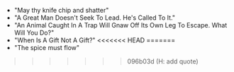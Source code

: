 - "May thy knife chip and shatter"
- "A Great Man Doesn't Seek To Lead. He's Called To It."
- "An Animal Caught In A Trap Will Gnaw Off Its Own Leg To Escape. What Will You Do?"
- "When Is A Gift Not A Gift?"
<<<<<<< HEAD
=======
- "The spice must flow"
>>>>>>> 096b03d (H: add quote)
